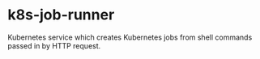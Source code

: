 # k8s-job-runner
Kubernetes service which creates Kubernetes jobs from shell commands passed in by HTTP request.
